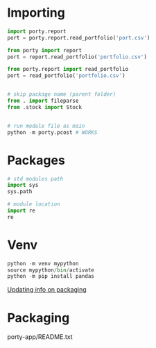# Importing
```python
import porty.report
port = porty.report.read_portfolio('port.csv')

from porty import report
port = report.read_portfolio('portfolio.csv')

from porty.report import read_portfolio
port = read_portfolio('portfolio.csv')


# skip package name (parent folder)
from . import fileparse
from .stock import Stock


# run module file as main
python -m porty.pcost # WORKS

```

# Packages
```python
# std modules path
import sys
sys.path

# module location
import re
re


```


# Venv
```python
python -m venv mypython
source mypython/bin/activate
python -m pip install pandas

```

[Updating info on packaging](https://packaging.python.org/)



# Packaging
porty-app/README.txt
